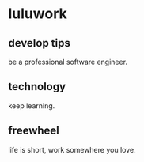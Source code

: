# luluwork

## develop tips
be a professional software engineer.

## technology
keep learning.

## freewheel
life is short, work somewhere you love.
